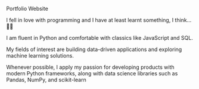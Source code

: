 Portfolio Website

 I fell in love with programming and I have at least learnt something, I think... 🤷‍♂️

I am fluent in Python and comfortable with classics like JavaScript and SQL.

My fields of interest are building data-driven applications and exploring machine learning solutions.

Whenever possible, I apply my passion for developing products with modern Python frameworks, along with data science libraries such as Pandas, NumPy, and scikit-learn